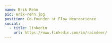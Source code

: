 ```yaml
---
name: Erik Rehn
pic: erik-rehn.jpg
position: Co-founder at Flow Neuroscience
social:
  - title: linkedin
    url: https://www.linkedin.com/in/raindeer/
---
```

